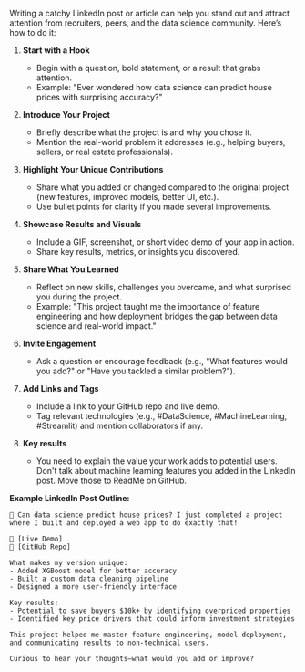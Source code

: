 Writing a catchy LinkedIn post or article can help you stand out and attract attention from recruiters, peers, and the data science community. Here’s how to do it:

1. **Start with a Hook**
   - Begin with a question, bold statement, or a result that grabs attention.
   - Example: "Ever wondered how data science can predict house prices with surprising accuracy?"

2. **Introduce Your Project**
   - Briefly describe what the project is and why you chose it.
   - Mention the real-world problem it addresses (e.g., helping buyers, sellers, or real estate professionals).

3. **Highlight Your Unique Contributions**
   - Share what you added or changed compared to the original project (new features, improved models, better UI, etc.).
   - Use bullet points for clarity if you made several improvements.

4. **Showcase Results and Visuals**
   - Include a GIF, screenshot, or short video demo of your app in action.
   - Share key results, metrics, or insights you discovered.

5. **Share What You Learned**
   - Reflect on new skills, challenges you overcame, and what surprised you during the project.
   - Example: "This project taught me the importance of feature engineering and how deployment bridges the gap between data science and real-world impact."

6. **Invite Engagement**
   - Ask a question or encourage feedback (e.g., "What features would you add?" or "Have you tackled a similar problem?").

7. **Add Links and Tags**
   - Include a link to your GitHub repo and live demo.
   - Tag relevant technologies (e.g., #DataScience, #MachineLearning, #Streamlit) and mention collaborators if any.

8. **Key results**
    - You need to explain the value your work adds to potential users. Don't talk about machine learning features you added in the LinkedIn post. Move those to ReadMe on GitHub.


**Example LinkedIn Post Outline:**
```
🏡 Can data science predict house prices? I just completed a project where I built and deployed a web app to do exactly that!

🔗 [Live Demo]
📂 [GitHub Repo]

What makes my version unique:
- Added XGBoost model for better accuracy
- Built a custom data cleaning pipeline
- Designed a more user-friendly interface

Key results: 
- Potential to save buyers $10k+ by identifying overpriced properties
- Identified key price drivers that could inform investment strategies

This project helped me master feature engineering, model deployment, and communicating results to non-technical users.

Curious to hear your thoughts—what would you add or improve?
```









